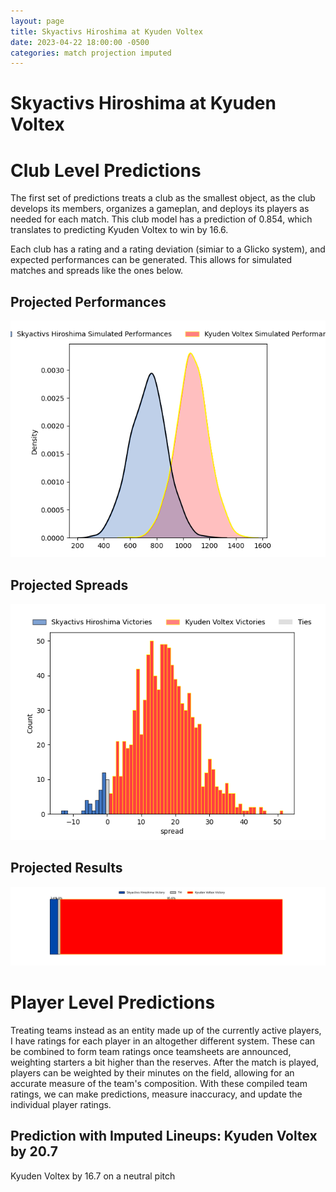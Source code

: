 ```yaml
---  
layout: page  
title: Skyactivs Hiroshima at Kyuden Voltex  
date: 2023-04-22 18:00:00 -0500  
categories: match projection imputed  
---
```

# Skyactivs Hiroshima at Kyuden Voltex

# Club Level Predictions


The first set of predictions treats a club as the smallest object, as the club develops its members, organizes a gameplan, and deploys its players as needed for each match. This club model has a prediction of 0.854, which translates to predicting Kyuden Voltex to win by 16.6.

Each club has a rating and a rating deviation (simiar to a Glicko system), and expected performances can be generated. This allows for simulated matches and spreads like the ones below.
## Projected Performances


![Projected Performances](plots/performances_2023-04-22-KyudenVoltex-SkyactivsHiroshima.png)
## Projected Spreads


![Projected Spreads](plots/spreads_2023-04-22-KyudenVoltex-SkyactivsHiroshima.png)
## Projected Results


![Projected Results](plots/resultbar_2023-04-22-KyudenVoltex-SkyactivsHiroshima.png)
# Player Level Predictions


Treating teams instead as an entity made up of the currently active players, I have ratings for each player in an altogether different system. These can be combined to form team ratings once teamsheets are announced, weighting starters a bit higher than the reserves. After the match is played, players can be weighted by their minutes on the field, allowing for an accurate measure of the team's composition. With these compiled team ratings, we can make predictions, measure inaccuracy, and update the individual player ratings.
## Prediction with Imputed Lineups: Kyuden Voltex by 20.7


Kyuden Voltex by 16.7 on a neutral pitch

